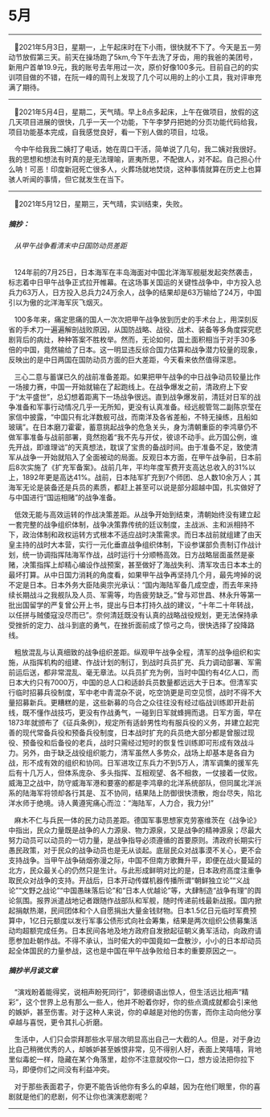 # 5月

---

&nbsp;&nbsp;&nbsp;🍔2021年5月3日，星期一，上午起床时在下小雨，很快就不下了。今天是五一劳动节放假第三天。前天在操场跑了5km,今下午去洗了牙齿，用的我爸的美团号，新用户首单19.9元，我的账号去年用过一次，原价好像100多元。目前自己的的实训项目做的不错，在阮一峰的周刊上发现了几个可以用的上的小工具，我对评审充满了期待。   

---

&nbsp;&nbsp;&nbsp;🍕2021年5月4日，星期二，天气晴。早上8点多起床，上午在做项目，放假的这几天项目进展的很快，几乎一天一个功能，下午李梦丹把她的分页功能代码给我，项目功能基本完成，自我感觉良好，看一下别人做的项目，垃圾。

&nbsp;&nbsp;&nbsp;今中午给我我二姨打了电话，她在周口干活，简单说了几句，我二姨对我很好。我的思想和想法有时真的是无法理喻，匪夷所思，不配做人，对不起。自己担心什么呐！可恶！印度新冠死亡很多人，火葬场就地焚烧，这种事情就算在历史上也算骇人听闻的事情，但它就发生在当下。

---

&nbsp;&nbsp;&nbsp;🥚2021年5月12日，星期三，天气晴，实训结束，失败。

##### 摘抄：

###### &nbsp;&nbsp;&nbsp;从甲午战争看清末中日国防动员差距

&nbsp;&nbsp;&nbsp;124年前的7月25日，日本海军在丰岛海面对中国北洋海军舰艇发起突然袭击，标志着中日甲午战争正式拉开帷幕。在这场事关国运的关键性战争中，中方投入总兵力63万人，日方投入总兵力24万余人，战争的结果却是63万输给了24万，中国引以为傲的北洋海军灰飞烟灭。

&nbsp;&nbsp;&nbsp;100多年来，痛定思痛的国人一次次把甲午战争放到历史的手术台上，用深刻反省的手术刀一遍遍解剖战败原因，从国防战略、战役、战术、装备等多角度探究悲剧背后的病灶，种种答案不胜枚举。然而，无论如何，国土面积相当于对手30多倍的中国，竟然输给了日本。这一明显违反综合国力估算和战争潜力较量的现象，反映出的是中日两国在国防动员方面的巨大差距，今天看来依然值得深思。

&nbsp;&nbsp;&nbsp;三心二意与蓄谋已久的战前准备差距。如果把甲午战争的中日战争动员较量比作一场接力赛，中国一开始就输在了起跑线上。在战争爆发之前，清政府上下安于“太平盛世”，总幻想着距离下一场战争很远。直到战争爆发前，清廷对日军的战争准备和军事行动情况几乎一无所知，更没有认真准备。经远舰管驾二副陈京莹在家信中披露，“中国只有北洋数舰可战，而南洋及各省差船，不特无操练，且船如玻璃”。在日本磨刀霍霍，蓄意挑起战争的危急关头，身为清朝重臣的李鸿章仍不做军事准备与战前部署，竟然抱着“我不先与开仗，彼谅不动手。此万国公例，谁先开战，即谁理诎”的天真想法，耽误了宝贵的备战时间。由于准备不足，致使清军从战争一开始就陷入了全面被动的局面。反观日本方面，在甲午战争前，日本前后8次实施了《扩充军备案》。战前几年，平均年度军费开支高达总收入的31%以上，1892年更是高达41%。战前，日本陆军扩充到7个师团、总人数10余万人；其海军无论是装备还是兵员的素质，都赶上甚至可以说是部分超越中国，扎实做好了与中国进行“国运相赌”的战争准备。

&nbsp;&nbsp;&nbsp;低效无能与高效运转的作战决策差距。从战争开始到结束，清朝始终没有建立起一套完整的战争组织体制，战争决策靠传统的廷议制度，主战派、主和派相持不下，政治体制和政权运转方式根本不适应战时决策需求。而日本战前就组建了由天皇主持的战时大本营，实行一元化垂直战争组织体制，下设参谋部负责制订作战计划，统一协调指挥陆海军作战，战时运行十分顺畅高效。日方战略层面虽然是豪赌，决策指挥上却精心编设作战预案，甚至做好了海战失利、清军攻击日本本土的最坏打算。从中日国力消耗的角度看，如果甲午战争再坚持几个月，最先垮掉的说不定是日本。日本外务大臣陆奥宗光承认：“国内海陆军备几成空虚，而去年来持续长期战斗之我舰队及人员、军需等，均告疲劳缺乏。”曾与邓世昌、林永升等第一批出国留学的严复曾公开上书，提出与日本打持久战的建议，“十年二十年转战，以任拼与贼倭寇没尽而已”。奈何清廷既没有认真的战略战役规划，更无法保持承受挫折的定力、战斗到底的勇气，在挫折面前成了惊弓之鸟，很快选择了投降路线。

&nbsp;&nbsp;&nbsp;粗放混乱与认真细致的战争组织差距。纵观甲午战争全程，清军的战争组织和实施，从指挥机构的组建、作战计划的制订，到战时兵员扩充、兵力调动部署、军需前运后送，都非常混乱、毫无章法。以兵员扩充为例，当时中国约有4亿人口，而日本大约只有7000万，中国的总人口和适龄兵员数量都远远大于日本。但清军实行临时招募兵役制度，军中老中青混杂不说，吃空饷更是司空见惯，战时不得不大量招募新兵。更糟糕的是，这些新募的乌合之众往往没有经过临战训练即开赴前线，既不懂作战技巧，更没有作战勇气，一碰到日军就蜂拥而退。日军方面，早在1873年就颁布了《征兵条例》，规定所有适龄男性均有服兵役的义务，并建立起完善的现代常备兵役和预备兵役制度，日本战时扩充的兵员绝大部分都是曾服过现役、预备役和后备役的老兵，战时只需经过短时的恢复性训练即可形成有效战斗力。另外，由于缺乏战役组织能力，清军虽然人多势众，战场上却基本是各自为战，形不成有效的组织和协同。日军进攻辽东兵力不到5万人，清军调集的援军先后有十几万人，但体系庞杂、多头指挥、互相观望、各不相救，一仗接着一仗败。威海卫之战中，防守威海军港和要塞的都是李鸿章的北洋系统部队，但同属北洋派系的陆海军将领却各行其是、互不协同，结果陆上防御很快溃散，炮台尽失，陷北洋水师于绝境。诗人黄遵宪痛心而泣：“海陆军，人力合，我力分!”

&nbsp;&nbsp;&nbsp;麻木不仁与兵民一体的民力动员差距。德国军事思想家克劳塞维茨在《战争论》中指出，民众力量既是战争的人力源泉、物力源泉，又是战争的精神源泉；尽最大努力动员可以动员的一切力量，是战争指导必须遵循的首要原则。清政府长期实行愚民政策，对于民众的战争动员也是无从谈起。底层民众对战事漠不关心，更不会支持战争。当甲午战争硝烟弥漫之际，中国不但南方歌舞升平，即便在战火蔓延的北方，民众最关心的仍然只是生计。与此形成鲜明对比的是，日本政府高度注重争取民众对战争的支持。开战后，日本开动传媒机器传播所谓“朝鲜独立论”“义战论”“文野之战论”“中国愚昧落后论”和“日本人优越论”等，大肆制造“战争有理”的舆论氛围。报界派遣战地记者跟随作战部队和军舰，随时传递前线最新战报。国内掀起捐献热潮，民间团体和个人自愿捐出大量金钱财物。日本1.5亿日元临时军费预算中，1亿日元额度以发行军事公债形式向社会筹集，结果是两次组织公债募集活动均超额完成任务。日本民间各地及地方政府自发掀起征朝义勇军活动，向政府请愿参加赴朝作战。不得不承认，当时偌大的中国竟如一盘散沙，小小的日本却动员起全体国民的力量参战，这也是中国在甲午战争败给日本的重要原因之一。

##### 摘抄半月谈文章

&nbsp;&nbsp;&nbsp;“演戏盼着能得奖，说相声盼死同行”，郭德纲语出惊人，但生活远比相声“精彩”，这个世界上总有那么一些人，他并不盼着你好，你的些点滴成就都会引来他的嫉妒，甚至伤害。对于这种人来说，你的卓越是对他的伤害，而你主动向他分享卓越与喜悦，更令其扎心折磨。

&nbsp;&nbsp;&nbsp;生活中，人们只会崇拜那些水平层次明显高出自己一大截的人。但是，对于身边比自己稍微优秀的人，却嫉妒甚至嫉恨非常，见不得别人好，表面上笑嘻嘻，背地里似毒蛇一样，隐藏在某个角落里，趁你不注意就咬你一口，想方设法把你拉下马，即便你们之间没有利益冲突。

&nbsp;&nbsp;&nbsp;对于那些表面君子，你更不能告诉他你有多么的卓越，因为在他们眼里，你的喜剧就是他们的悲剧，何不让你也演演悲剧呢？

---



